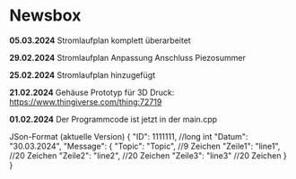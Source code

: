 # Newsbox
**05.03.2024** Stromlaufplan komplett überarbeitet </p>
**29.02.2024** Stromlaufplan Anpassung Anschluss Piezosummer </p>
**25.02.2024** Stromlaufplan hinzugefügt</p>
**21.02.2024** Gehäuse Prototyp für 3D Druck: https://www.thingiverse.com/thing:72719</p>
**01.02.2024** Der Programmcode ist jetzt in der main.cpp</p>

JSon-Format (aktuelle Version)
{
 "ID": 1111111,  //long int
 "Datum": "30.03.2024",
 "Message": {
    "Topic": "Topic", //9 Zeichen
    "Zeile1": "line1", //20 Zeichen
    "Zeile2": "line2", //20 Zeichen
    "Zeile3": "line3" //20 Zeichen
             }
}            
